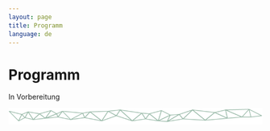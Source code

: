 ```yaml
---
layout: page
title: Programm
language: de
---
```


# Programm

In Vorbereitung

![Separator](../images/separator.png)